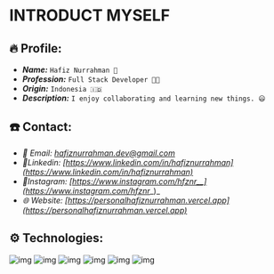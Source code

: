# INTRODUCT MYSELF

## 🔥 Profile: 

- ***Name:*** `Hafiz Nurrahman 👋`
- ***Profession:*** `Full Stack Developer 🧑‍💻`
- ***Origin:*** `Indonesia 🇮🇩`
- ***Description:*** `I enjoy collaborating and learning new things. 😃`

## ☎️ Contact:
- _📧 Email: [hafiznurrahman.dev@gmail.com](hafiznurrahman.dev@gmail.com)_
- _📍Linkedin: [https://www.linkedin.com/in/hafiznurrahman](https://www.linkedin.com/in/hafiznurrahman)_
- _📍Instagram: [https://www.instagram.com/hfznr__](https://www.instagram.com/hfznr__)_
- _🌐 Website: [https://personalhafiznurrahman.vercel.app](https://personalhafiznurrahman.vercel.app)_

## ⚙️ Technologies:
![img](https://img.icons8.com/color/48/html-5--v1.png) 
![img](https://img.icons8.com/color/48/css3.png)
![img](https://img.icons8.com/color/48/javascript--v1.png)
![img](https://img.icons8.com/color/48/tailwind_css.png)
![img](https://img.icons8.com/color/48/react-native.png)
![img](https://img.icons8.com/color/48/react-native.png)
